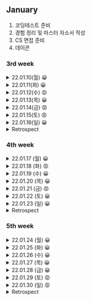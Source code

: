 
## January
  1. 코딩테스트 준비
  2. 경험 정리 및 마스터 자소서 작성
  3. CS 면접 준비
  4. 데이콘


### 3rd week

<details markdown="1">
<summary>22.01.10(월) 😀</summary>
</br>

__강의__
- [x] SDS 알고리즘 특강 듣기

__알고리즘__
- [x] 알고리즘 문제 5개 풀기

* [2667 단지번호붙이기](https://www.acmicpc.net/problem/2667)  /  [풀이](https://github.com/sala0320/Daily_Algorithm/blob/main/BFS%2BDFS/BackJoon/2667.py)  
  * `DFS`
  * DFS 돌면서 1이면 count증가  

* [11722 가장 긴 감소하는 부분수열](https://www.acmicpc.net/problem/11722)  /  [풀이](https://github.com/sala0320/Daily_Algorithm/blob/main/DP/11722.py)  
  * `DP`
  * dp에 i까지 감소한 수들 개수 넣기, 현재 수 이전의 수들 다 돌면서 이전의 수가 더 크면 max(dp[현재], dp[이전]+1)
* [11053 가장 긴 증가하는 부분수열](https://www.acmicpc.net/problem/11053)  /  [풀이](https://github.com/sala0320/Daily_Algorithm/blob/main/DP/11053.py) 
  * `DP`

* [1717 집합의 표현](https://www.acmicpc.net/problem/1717)  /   [풀이](https://github.com/sala0320/Daily_Algorithm/blob/main/Graph/BackJoon/1717.py)  
  * `Union-find`
  * 파이썬 RecusionError 주의
* [1197 최소 스패닝 트리](https://www.acmicpc.net/problem/1197)  /   [풀이](https://github.com/sala0320/Daily_Algorithm/blob/main/Graph/BackJoon/1197.py) 
  * `MST` `크루스칼`  
  * V 정렬, Uninon-find로 사이클 탐지, 사이클 없으면(find 결과 다르면) union하고 cost 더하기


__취업 준비__  
- [X] 자소서 특강 듣기
    
</details>

<details markdown="1">
<summary>22.01.11(화) 😀</summary>
</br>

__알고리즘__
- [X] 알고리즘 문제 3개 풀기

* [1753 최단경로](https://www.acmicpc.net/problem/1753) / [풀이](https://github.com/sala0320/Daily_Algorithm/blob/main/Graph/BackJoon/1753.py)
  * `Dijkstra`
  * heapq.heappush(queue, (가중치, 노드)) 튜플 내 순서 중요  
    heapq에 튜플넣을 때 튜플 맨 앞에 있는 값을 기준으로 최소 힙이 구성된다.
  * Python 시간초과 주의
    반복문으로 여러 줄 입력받을 때는 input()대신 sys.stdin.readline()
    ```python
    import sys
    input = sys.stdin.readline
    ```
* [1238 파티](https://www.acmicpc.net/problem/1238) / [풀이](https://github.com/sala0320/Daily_Algorithm/blob/main/Graph/BackJoon/1238.py)
  * `Dijkstra`
  * 각 학생마다 파티 장소로 가는 최단 거리 테이블 + 파티 장소에서 집으로 오는 최단거리 테이블

* [5014 스타트링크](https://www.acmicpc.net/problem/5014) / [풀이](https://github.com/sala0320/Daily_Algorithm/blob/main/BFS%2BDFS/BackJoon/5014.py)
  * `BFS`
  * 큐 사용해서 현재 위치에서 업/다운, 이미 방문했던 곳 큐에 넣지 말기
  
__취업 준비__ 
- [ ] 마스터 자소서 작성 

</details>

<details markdown="1">
<summary>22.01.12(수) 😡</summary>
</br>

__알고리즘__
- [ ] 알고리즘 문제 3개 풀기

* [1976 여행가자](https://www.acmicpc.net/problem/1976) / [풀이](https://github.com/sala0320/Daily_Algorithm/blob/main/Graph/BackJoon/1976.py)
  * `Union-Find`
  * 연결된 여행지 Union, 가고자 하는 여행지 find했을 때 같으면 YES
  
* [1520 내리막길](https://www.acmicpc.net/problem/1520) / [풀이](https://github.com/sala0320/Daily_Algorithm/blob/main/BFS%2BDFS/BackJoon/1520.py)
  * `DFS` `DP`
  * DFS로만 하면 시과초과가 나서 DP를 적용해야 함  
  <img src="https://user-images.githubusercontent.com/49435163/149088599-b266b4b0-442c-43be-9f47-82709a2273ed.png" width="500" height="250"/>

__인공지능__
- [x] 데이콘 리더보드 제출
  
</details>

<details markdown="1">
<summary>22.01.13(목) 😀</summary>
</br>

__알고리즘__
- [x] 알고리즘 문제 3개 풀기 
* [1932 정수삼각형](https://www.acmicpc.net/problem/1932) / [풀이](https://github.com/sala0320/Daily_Algorithm/blob/main/DP/BackJoon/1932.py)
  * `DP` 
  * 가장 왼쪽일 때, 오른쪽일때, 중앙일때 나눠서 이전 층까지의 합에 더해서 계산 
* [11659 구간합구하기4](https://www.acmicpc.net/problem/11659) / [풀이](https://github.com/sala0320/Daily_Algorithm/blob/main/DP/BackJoon/11659.py)
  * `DP`
  * sys로 input속도 올리기
* [11660 구간합구하기5](https://www.acmicpc.net/problem/11660) / [풀이](https://github.com/sala0320/Daily_Algorithm/blob/main/DP/BackJoon/11660.py)
  * `DP`


__인공지능__
- [ ] 시계열 모델 공부
- [x] 데이콘 리더보드 제출

__취업 준비__ 
- [x] 코딩테스트

</details>

<details markdown="1">
<summary>22.01.14(금) 😡</summary>
</br>

__알고리즘__
- [ ] 알고리즘 문제 3개 풀기  

__취업 준비__ 
- [x] 자소서 마감 제출
- [x] 면접스터디

</details>

<details markdown="1">
<summary>22.01.15(토) 😡</summary>
</br>

__알고리즘__
- [x] 코딩테스트 본거 풀이 영상 보기

__취업 준비__ 
- [x] 코딩테스트

</details>

<details markdown="1">
<summary>22.01.16(일) 😀</summary>
</br>

__알고리즘__
- [x] 이번주 푼 문제들 복습
  * DP 정리
  * Graph 정리
- [x] 이번주 못 푼 나머지 문제들 풀기  
* [1915 가장 큰 정사각형](https://www.acmicpc.net/problem/1915) / [풀이](https://github.com/sala0320/Daily_Algorithm/blob/main/DP/BackJoon/1915.py)
  * `DP` 
  * dp : 현재까지 가장 큰 정사각형의 한 변의 길이
  * dp[i][j] = min(dp[i-1][j-1], dp[i-1][j], dp[i][j-1]) + 1
  
__인공지능__
- [ ] CoAtNet 공부
- [ ] 데이콘 리더보드 제출

</details>

<details markdown="1">
<summary>Retrospect</summary>
</br> 

__🥕당근🥕__  
- 알고리즘 공부 많이 하고 문제도 많이 풀었다.
- 서류도 많이 내보고, 합격해서 코딩테스트도 많이 봤다 다 거름이 될 것이다.  

__🗡채찍🗡__
- 코딩테스트는 여전히 많이 어렵고, 아이디어가 잘 떠오르지 않는다. 
  알고리즘 문제 더더더 많이 풀고 아이디어의 폭을 넓히자!무조건 1순위는 알고리즘!!
- 빨리 마스터 자소서 완성하고 자소서 클리닉 받자!
- 시계열 모델, 분류 모델 SOTA 공부하고 1일 1회 데이콘 제출 하자
  
</details>

### 4th week

<details markdown="1">
<summary>22.01.17 (월) 😀</summary>
</br>

__알고리즘__
- [ ] 알고리즘 3문제 풀기
* [12865 평범한 배낭](https://www.acmicpc.net/problem/12865) / [풀이](https://github.com/sala0320/Daily_Algorithm/blob/main/DP/BackJoon/12865.py)
  * `DP`
  * 물건이 하나씩 추가되고 넣을 수 있는 최대 무게를 하나씩 늘려가면서, 물건 넣을지 말지에 따라서 최대 가치
  * 다른 사람들 풀이 보니까 DP를 dict로 많이 푸는 것 같다!!dict로 푸는게 훨 빠르다!!😲  
  <img src="https://user-images.githubusercontent.com/49435163/149879026-6888ff3f-c6a8-4675-9542-02eae5d93ddf.png"  width="600" height="400"/>
  
  
__인공지능__
- [x] 데이콘 실험 돌리기
  * 파이썬 파일로 바꾸기, 시드 고정, cuda로 학습
  * NFnet, ViT, Coatnet 공부 및 실험
  
__취업 준비__ 
- [x] 자소서 마감 제출
</details>

<details markdown="1">
<summary>22.01.18 (화) 😡</summary>
</br>

__알고리즘__
- [ ] 알고리즘 3문제 풀기

* [14600 샤워실 바닥 깔기](https://www.acmicpc.net/problem/14600) / [풀이](https://github.com/sala0320/Daily_Algorithm/blob/main/%EA%B5%AC%ED%98%84/BackJoon/14600.py)
  * `분할정복`
  * 트로미노 타일링이라는 유명한 분할 정복 문제
  <img src="https://user-images.githubusercontent.com/49435163/149934848-898715b4-909e-44ba-b813-ffe761bd67eb.png" width="600" height="400"/>

  
</details>


<details markdown="1">
<summary>22.01.19 (수) 😀</summary>
</br>

__알고리즘__
- [ ] 알고리즘 2문제 풀기
* [19238 스타트택시](https://www.acmicpc.net/problem/19238) / [풀이](https://github.com/sala0320/Daily_Algorithm/blob/main/BFS%2BDFS/BackJoon/19238.py)
  * 승객의 도착지 같을 수 있음
  * 택시가 승객을 태웠을 때 해당 자리 0으로 표시
  * 같은 거리 처리는 heapq로
  * dfs 두번 돌리기
  * 왜 틀렸는지 다시 알아보기 문제 풀이 플로우 다시 파악하기
  <img src ="https://user-images.githubusercontent.com/49435163/150184102-94e193ab-7c03-4836-9c92-49da0051dd8c.png" width="600" height="400"/>

  __인공지능__
- [x] 데이콘 리더보드 제출

__취업 준비__ 
- [x] 코딩테스트

</details>

<details markdown="1">
<summary>22.01.20 (목) 😀</summary>
</br>

__알고리즘__
- [ ] 알고리즘 2문제 풀기
* [14501 퇴사](https://www.acmicpc.net/problem/14501) / [풀이](https://github.com/sala0320/Daily_Algorithm/blob/main/DP/BackJoon/14501.py)  
  * `DP`
  * 상담날짜가 퇴사 날짜를 넘어가면 안되므로 퇴사날짜부터 거꾸로 dp table 채우기
  <img src ="https://user-images.githubusercontent.com/49435163/150247587-95ec3530-1201-4a8a-b882-e78763a977f0.png" width="600" height="150"/>  


__취업 준비__ 
- [x] 포트폴리오 느낌점 다시 정리
- [x] 자소서 제출 마감
</details>


<details markdown="1">
<summary>22.01.21 (금) 😡</summary>
</br>

__알고리즘__
- [ ] 알고리즘 2문제 풀기
* [15483 편집거리](https://www.acmicpc.net/problem/15483)

</details>

<details markdown="1">
<summary>22.01.22 (토) 😀</summary>
</br>

__취업 준비__ 
- [x] 면접 준비
- [x] PT 면접 자료 만들기

</details>

<details markdown="1">
<summary>22.01.23 (일) 😀</summary>
</br>

__취업 준비__ 
- [x] 면접 준비
- [x] PT 면접 자료 만들기

</details>

<details markdown="1">
<summary>Retrospect</summary>
</br> 

__🥕당근🥕__
- 꾸준히 알고리즘 문제를 푸려고 노력했다.  
- 면접 준비를 많이 하였다.  
  
__🗡채찍🗡__
- 몸이 아파서 이틀간 제대로 공부를 못해서 아쉽다.

</details>

### 5th week

<details markdown="1">
<summary>22.01.24 (월) 😀</summary>
</br>

__알고리즘__
- [x] 알고리즘 1문제 풀기

__취업 준비__ 
- [x] 면접 준비 

</details>

<details markdown="1">
<summary>22.01.25 (화) 😀</summary>
</br>

__알고리즘__
- [x] 알고리즘 1문제 풀기

__취업 준비__ 
- [x] 면접 준비 
- [x] 면접
</details>

<details markdown="1">
<summary>22.01.26 (수) 😀</summary>
</br>

__알고리즘__
- [x] 알고리즘 1문제 풀기

__취업 준비__ 
- [x] 면접 준비 

</details>

<details markdown="1">
<summary>22.01.27 (목) 😀</summary>
</br>

__알고리즘__
- [x] 알고리즘 1문제 풀기

__취업 준비__ 
- [x] 면접 
- [x] 면접 스터디 준비

</details>

<details markdown="1">
<summary>22.01.28 (금) 😀</summary>
</br>

__알고리즘__
- [x] 알고리즘 1문제 풀기

__취업 준비__ 
- [x] 면접 스터디

</details>

<details markdown="1">
<summary>22.01.29 (토) 😡</summary>
</br>

__알고리즘__
- [x] 알고리즘 1문제 풀기

__취업 준비__ 
- [x] 코딩 테스트

</details>

<details markdown="1">
<summary>22.01.30 (일) 😡</summary>
</br>

__알고리즘__
- [ ] 알고리즘 1문제 풀기

</details>
<details markdown="1">
<summary>Retrospect</summary>
</br> 

__🥕당근🥕__
- 보잘 것 없는 나를 좋게 봐주신 곳들이 있어서 기분 좋았던 일주일이였다.
- 면접 준비를 많이 하였다.
  
__🗡채찍🗡__
- 알고리즘 문제를 더 많이 풀자.
- 아직 부족한 부분이 많으니, 면접 스터디 준비 열심히 하자.
- C/C++도 슬슬 손에 익히자.

</details>